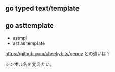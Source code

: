 ## go typed text/template

## go asttemplate

- astmpl
- ast as template

https://github.com/cheekybits/genny との違いは？

シンボル名を変えたい。
